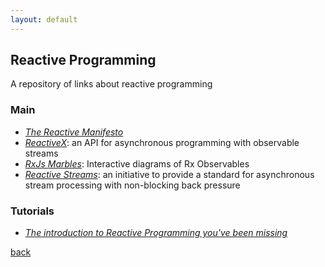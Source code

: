 ```yaml
---
layout: default
---
```


## Reactive Programming

A repository of links about reactive programming

### Main

* _[The Reactive Manifesto](https://www.reactivemanifesto.org/)_
* _[ReactiveX](http://reactivex.io/)_: an API for asynchronous programming
with observable streams
* _[RxJs Marbles](http://rxmarbles.com/)_: Interactive diagrams of Rx Observables
* _[Reactive Streams](http://www.reactive-streams.org/)_: an initiative to provide a standard for asynchronous stream processing with non-blocking back pressure

### Tutorials

* _[The introduction to Reactive Programming you've been missing](https://gist.github.com/staltz/868e7e9bc2a7b8c1f754)_


[back](../)